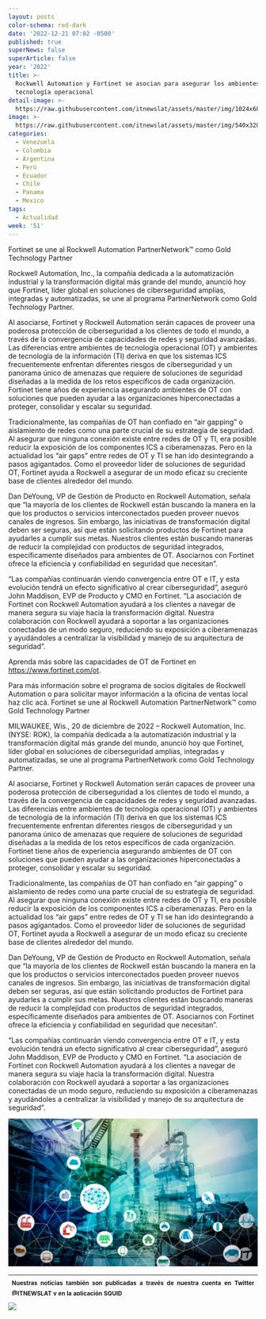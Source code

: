 ```yaml
---
layout: posts
color-schema: red-dark
date: '2022-12-21 07:02 -0500'
published: true
superNews: false
superArticle: false
year: '2022'
title: >-
  Rockwell Automation y Fortinet se asocian para asegurar los ambientes de
  tecnología operacional
detail-image: >-
  https://raw.githubusercontent.com/itnewslat/assets/master/img/1024x680/conjunto-de-funciones-g.jpg
image: >-
  https://raw.githubusercontent.com/itnewslat/assets/master/img/540x320/conjunto-de-funciones-p.jpg
categories:
  - Venezuela
  - Colombia
  - Argentina
  - Perú
  - Ecuador
  - Chile
  - Panama
  - Mexico
tags:
  - Actualidad
week: '51'
---
```

Fortinet se une al Rockwell Automation PartnerNetwork™ como Gold Technology Partner
 
Rockwell Automation, Inc., la compañía dedicada a la automatización industrial y la transformación digital más grande del mundo, anunció hoy que Fortinet, líder global en soluciones de ciberseguridad amplias, integradas y automatizadas, se une al programa PartnerNetwork como Gold Technology Partner.
 
Al asociarse, Fortinet y Rockwell Automation serán capaces de proveer una poderosa protección de ciberseguridad a los clientes de todo el mundo, a través de la convergencia de capacidades de redes y seguridad avanzadas. Las diferencias entre ambientes de tecnología operacional (OT) y ambientes de tecnología de la información (TI) deriva en que los sistemas ICS frecuentemente enfrentan diferentes riesgos de ciberseguridad y un panorama único de amenazas que requiere de soluciones de seguridad diseñadas a la medida de los retos específicos de cada organización. Fortinet tiene años de experiencia asegurando ambientes de OT con soluciones que pueden ayudar a las organizaciones hiperconectadas a proteger, consolidar y escalar su seguridad.
 
Tradicionalmente, las compañías de OT han confiado en “air gapping” o aislamiento de redes como una parte crucial de su estrategia de seguridad. Al asegurar que ninguna conexión existe entre redes de OT y TI, era posible reducir la exposición de los componentes ICS a ciberamenazas. Pero en la actualidad los “air gaps” entre redes de OT y TI se han ido desintegrando a pasos agigantados. Como el proveedor líder de soluciones de seguridad OT, Fortinet ayuda a Rockwell a asegurar de un modo eficaz su creciente base de clientes alrededor del mundo.
 
Dan DeYoung, VP de Gestión de Producto en Rockwell Automation, señala que “la mayoría de los clientes de Rockwell están buscando la manera en la que los productos o servicios interconectados pueden proveer nuevos canales de ingresos. Sin embargo, las iniciativas de transformación digital deben ser seguras, así que están solicitando productos de Fortinet para ayudarles a cumplir sus metas. Nuestros clientes están buscando maneras de reducir la complejidad con productos de seguridad integrados, específicamente diseñados para ambientes de OT. Asociarnos con Fortinet ofrece la eficiencia y confiabilidad en seguridad que necesitan”.
 
 
“Las compañías continuarán viendo convergencia entre OT e IT, y esta evolución tendrá un efecto significativo al crear ciberseguridad”, aseguró John Maddison, EVP de Producto y CMO en Fortinet. “La asociación de Fortinet con Rockwell Automation ayudará a los clientes a navegar de manera segura su viaje hacia la transformación digital. Nuestra colaboración con Rockwell ayudará a soportar a las organizaciones conectadas de un modo seguro, reduciendo su exposición a ciberamenazas y ayudándoles a centralizar la visibilidad y manejo de su arquitectura de seguridad”.
 
Aprenda más sobre las capacidades de OT de Fortinet en https://www.fortinet.com/ot.
 
Para más información sobre el programa de socios digitales de Rockwell Automation o para solicitar mayor información a la oficina de ventas local haz clic acá. 
Fortinet se une al Rockwell Automation PartnerNetwork™ como Gold Technology Partner
 
MILWAUKEE, Wis., 20 de diciembre de 2022 – Rockwell Automation, Inc. (NYSE: ROK), la compañía dedicada a la automatización industrial y la transformación digital más grande del mundo, anunció hoy que Fortinet, líder global en soluciones de ciberseguridad amplias, integradas y automatizadas, se une al programa PartnerNetwork como Gold Technology Partner.
 
Al asociarse, Fortinet y Rockwell Automation serán capaces de proveer una poderosa protección de ciberseguridad a los clientes de todo el mundo, a través de la convergencia de capacidades de redes y seguridad avanzadas. Las diferencias entre ambientes de tecnología operacional (OT) y ambientes de tecnología de la información (TI) deriva en que los sistemas ICS frecuentemente enfrentan diferentes riesgos de ciberseguridad y un panorama único de amenazas que requiere de soluciones de seguridad diseñadas a la medida de los retos específicos de cada organización. Fortinet tiene años de experiencia asegurando ambientes de OT con soluciones que pueden ayudar a las organizaciones hiperconectadas a proteger, consolidar y escalar su seguridad.
 
Tradicionalmente, las compañías de OT han confiado en “air gapping” o aislamiento de redes como una parte crucial de su estrategia de seguridad. Al asegurar que ninguna conexión existe entre redes de OT y TI, era posible reducir la exposición de los componentes ICS a ciberamenazas. Pero en la actualidad los “air gaps” entre redes de OT y TI se han ido desintegrando a pasos agigantados. Como el proveedor líder de soluciones de seguridad OT, Fortinet ayuda a Rockwell a asegurar de un modo eficaz su creciente base de clientes alrededor del mundo.
 
Dan DeYoung, VP de Gestión de Producto en Rockwell Automation, señala que “la mayoría de los clientes de Rockwell están buscando la manera en la que los productos o servicios interconectados pueden proveer nuevos canales de ingresos. Sin embargo, las iniciativas de transformación digital deben ser seguras, así que están solicitando productos de Fortinet para ayudarles a cumplir sus metas. Nuestros clientes están buscando maneras de reducir la complejidad con productos de seguridad integrados, específicamente diseñados para ambientes de OT. Asociarnos con Fortinet ofrece la eficiencia y confiabilidad en seguridad que necesitan”.
 
 
“Las compañías continuarán viendo convergencia entre OT e IT, y esta evolución tendrá un efecto significativo al crear ciberseguridad”, aseguró John Maddison, EVP de Producto y CMO en Fortinet. “La asociación de Fortinet con Rockwell Automation ayudará a los clientes a navegar de manera segura su viaje hacia la transformación digital. Nuestra colaboración con Rockwell ayudará a soportar a las organizaciones conectadas de un modo seguro, reduciendo su exposición a ciberamenazas y ayudándoles a centralizar la visibilidad y manejo de su arquitectura de seguridad”.

![](https://raw.githubusercontent.com/itnewslat/assets/master/img/540x320/conjunto-de-funciones-p.jpg)

<table style="height: 42px;" width="569">
<tbody>
<tr>
<td style="text-align: justify;"><sub><strong>Nuestras noticias también son publicadas a través de nuestra cuenta en Twitter <a href="https://twitter.com/itnewslat?lang=es">@ITNEWSLAT</a> y en la aplicación <a href="https://squidapp.co/en/">SQUID</a></strong></sub></td>
</tr>
</tbody>
</table>

<img src="https://tracker.metricool.com/c3po.jpg?hash=56f88a41e39ab42c063cc51676587a04"/>